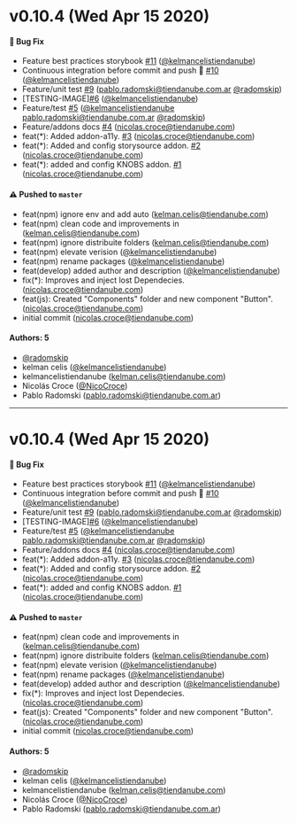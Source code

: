 # v0.10.4 (Wed Apr 15 2020)

#### 🐛 Bug Fix

- Feature best practices storybook [#11](https://github.com/TiendaNube/design-system-nimbus/pull/11) ([@kelmancelistiendanube](https://github.com/kelmancelistiendanube))
- Continuous integration before commit and push 🙌 [#10](https://github.com/TiendaNube/design-system-nimbus/pull/10) ([@kelmancelistiendanube](https://github.com/kelmancelistiendanube))
- Feature/unit test [#9](https://github.com/TiendaNube/design-system-nimbus/pull/9) (pablo.radomski@tiendanube.com.ar [@radomskip](https://github.com/radomskip))
- [TESTING-IMAGE][#6](https://github.com/TiendaNube/design-system-nimbus/pull/6) ([@kelmancelistiendanube](https://github.com/kelmancelistiendanube))
- Feature/test [#5](https://github.com/TiendaNube/design-system-nimbus/pull/5) ([@kelmancelistiendanube](https://github.com/kelmancelistiendanube) pablo.radomski@tiendanube.com.ar [@radomskip](https://github.com/radomskip))
- Feature/addons docs [#4](https://github.com/TiendaNube/design-system-nimbus/pull/4) (nicolas.croce@tiendanube.com)
- feat(\*): Added addon-a11y. [#3](https://github.com/TiendaNube/design-system-nimbus/pull/3) (nicolas.croce@tiendanube.com)
- feat(\*): Added and config storysource addon. [#2](https://github.com/TiendaNube/design-system-nimbus/pull/2) (nicolas.croce@tiendanube.com)
- feat(\*): added and config KNOBS addon. [#1](https://github.com/TiendaNube/design-system-nimbus/pull/1) (nicolas.croce@tiendanube.com)

#### ⚠️ Pushed to `master`

- feat(npm) ignore env and add auto (kelman.celis@tiendanube.com)
- feat(npm) clean code and improvements in (kelman.celis@tiendanube.com)
- feat(npm) ignore distribuite folders (kelman.celis@tiendanube.com)
- feat(npm) elevate verision ([@kelmancelistiendanube](https://github.com/kelmancelistiendanube))
- feat(npm) rename packages ([@kelmancelistiendanube](https://github.com/kelmancelistiendanube))
- feat(develop) added author and description ([@kelmancelistiendanube](https://github.com/kelmancelistiendanube))
- fix(\*): Improves and inject lost Dependecies. (nicolas.croce@tiendanube.com)
- feat(js): Created "Components" folder and new component "Button". (nicolas.croce@tiendanube.com)
- initial commit (nicolas.croce@tiendanube.com)

#### Authors: 5

- [@radomskip](https://github.com/radomskip)
- kelman celis ([@kelmancelistiendanube](https://github.com/kelmancelistiendanube))
- kelmancelistiendanube (kelman.celis@tiendanube.com)
- Nicolás Croce ([@NicoCroce](https://github.com/NicoCroce))
- Pablo Radomski (pablo.radomski@tiendanube.com.ar)

---

# v0.10.4 (Wed Apr 15 2020)

#### 🐛 Bug Fix

- Feature best practices storybook [#11](https://github.com/TiendaNube/design-system-nimbus/pull/11) ([@kelmancelistiendanube](https://github.com/kelmancelistiendanube))
- Continuous integration before commit and push 🙌 [#10](https://github.com/TiendaNube/design-system-nimbus/pull/10) ([@kelmancelistiendanube](https://github.com/kelmancelistiendanube))
- Feature/unit test [#9](https://github.com/TiendaNube/design-system-nimbus/pull/9) (pablo.radomski@tiendanube.com.ar [@radomskip](https://github.com/radomskip))
- [TESTING-IMAGE][#6](https://github.com/TiendaNube/design-system-nimbus/pull/6) ([@kelmancelistiendanube](https://github.com/kelmancelistiendanube))
- Feature/test [#5](https://github.com/TiendaNube/design-system-nimbus/pull/5) ([@kelmancelistiendanube](https://github.com/kelmancelistiendanube) pablo.radomski@tiendanube.com.ar [@radomskip](https://github.com/radomskip))
- Feature/addons docs [#4](https://github.com/TiendaNube/design-system-nimbus/pull/4) (nicolas.croce@tiendanube.com)
- feat(\*): Added addon-a11y. [#3](https://github.com/TiendaNube/design-system-nimbus/pull/3) (nicolas.croce@tiendanube.com)
- feat(\*): Added and config storysource addon. [#2](https://github.com/TiendaNube/design-system-nimbus/pull/2) (nicolas.croce@tiendanube.com)
- feat(\*): added and config KNOBS addon. [#1](https://github.com/TiendaNube/design-system-nimbus/pull/1) (nicolas.croce@tiendanube.com)

#### ⚠️ Pushed to `master`

- feat(npm) clean code and improvements in (kelman.celis@tiendanube.com)
- feat(npm) ignore distribuite folders (kelman.celis@tiendanube.com)
- feat(npm) elevate verision ([@kelmancelistiendanube](https://github.com/kelmancelistiendanube))
- feat(npm) rename packages ([@kelmancelistiendanube](https://github.com/kelmancelistiendanube))
- feat(develop) added author and description ([@kelmancelistiendanube](https://github.com/kelmancelistiendanube))
- fix(\*): Improves and inject lost Dependecies. (nicolas.croce@tiendanube.com)
- feat(js): Created "Components" folder and new component "Button". (nicolas.croce@tiendanube.com)
- initial commit (nicolas.croce@tiendanube.com)

#### Authors: 5

- [@radomskip](https://github.com/radomskip)
- kelman celis ([@kelmancelistiendanube](https://github.com/kelmancelistiendanube))
- kelmancelistiendanube (kelman.celis@tiendanube.com)
- Nicolás Croce ([@NicoCroce](https://github.com/NicoCroce))
- Pablo Radomski (pablo.radomski@tiendanube.com.ar)
